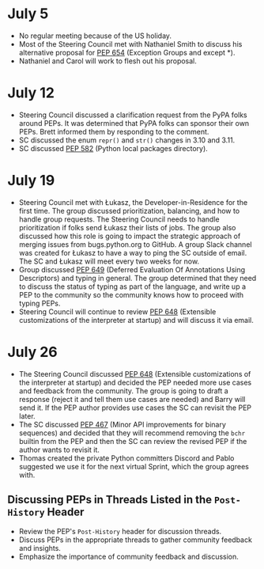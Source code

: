 # July 5
- No regular meeting because of the US holiday.
- Most of the Steering Council met with Nathaniel Smith to discuss his
  alternative proposal for [PEP 654](https://www.python.org/dev/peps/pep-0654/)
  (Exception Groups and except *).
- Nathaniel and Carol will work to flesh out his proposal.

# July 12
- Steering Council discussed a clarification request from the PyPA folks
  around PEPs. It was determined that PyPA folks can sponsor their own PEPs.
  Brett informed them by responding to the comment.
- SC discussed the enum `repr()` and `str()` changes in 3.10 and 3.11.
- SC discussed [PEP 582](https://www.python.org/dev/peps/pep-0582/)
  (Python local packages directory).

# July 19
- Steering Council met with Łukasz, the Developer-in-Residence for the first
  time. The group discussed prioritization, balancing, and how to handle
  group requests. The Steering Council needs to handle prioritization if
  folks send Łukasz their lists of jobs. The group also discussed how this
  role is going to impact the strategic approach of merging issues from
  bugs.python.org to GitHub. A group Slack channel was created for Łukasz to
  have a way to ping the SC outside of email. The SC and Łukasz will meet
  every two weeks for now.
- Group discussed [PEP 649](https://www.python.org/dev/peps/pep-0649/)
  (Deferred Evaluation Of Annotations Using Descriptors) and typing in
  general. The group determined that they need to discuss the status of
  typing as part of the language, and write up a PEP to the community so the
  community knows how to proceed with typing PEPs.
- Steering Council will continue to review [PEP
  648](https://www.python.org/dev/peps/pep-0648/) (Extensible customizations
  of the interpreter at startup) and will discuss it via email.

# July 26
- The Steering Council discussed [PEP 648](https://www.python.org/dev/peps/pep-0648/)
  (Extensible customizations of the interpreter at startup) and decided the
  PEP needed more use cases and feedback from the community. The group is
  going to draft a response (reject it and tell them use cases are needed)
  and Barry will send it. If the PEP author provides use cases the SC can
  revisit the PEP later.
- The SC discussed [PEP 467](https://www.python.org/dev/peps/pep-0467/)
  (Minor API improvements for binary sequences) and decided that they will
  recommend removing the `bchr` builtin from the PEP and then the SC can
  review the revised PEP if the author wants to revisit it.
- Thomas created the private Python committers Discord and Pablo suggested
  we use it for the next virtual Sprint, which the group agrees with.

## Discussing PEPs in Threads Listed in the `Post-History` Header

- Review the PEP's `Post-History` header for discussion threads.
- Discuss PEPs in the appropriate threads to gather community feedback and insights.
- Emphasize the importance of community feedback and discussion.
